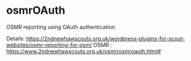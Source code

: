 # osmrOAuth
OSMR reporting using OAuth authentication

Details: https://2ndnewhawscouts.org.uk/wordpress-plugins-for-scout-websites/osmr-reporting-for-osm/
OSMR   : https://www.2ndnewhawscouts.org.uk/osmr/osmroauth.html#
